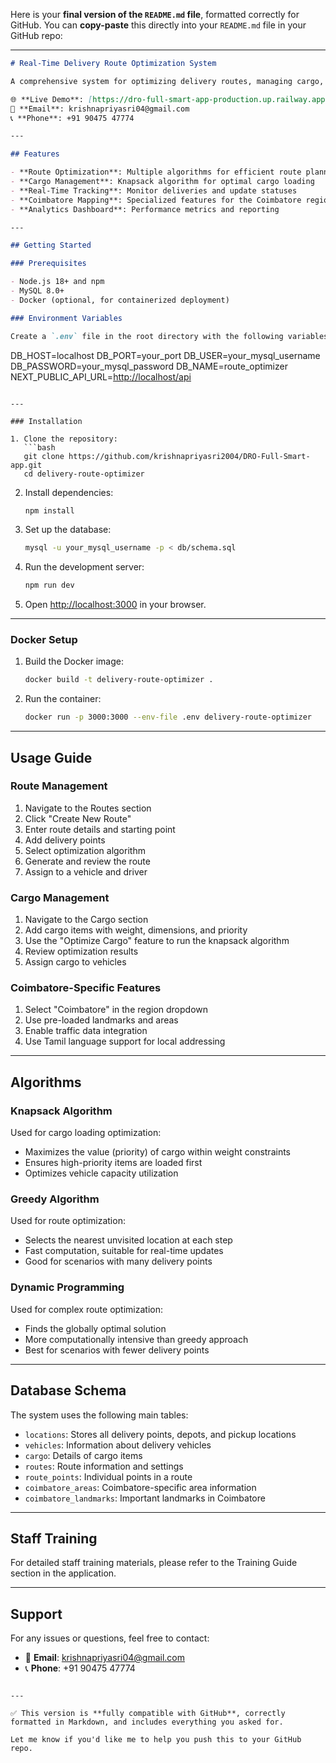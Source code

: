 Here is your **final version of the `README.md` file**, formatted correctly for GitHub. You can **copy-paste** this directly into your `README.md` file in your GitHub repo:

---

```markdown
# Real-Time Delivery Route Optimization System

A comprehensive system for optimizing delivery routes, managing cargo, and tracking deliveries in real-time, with special features for the Coimbatore region.

🌐 **Live Demo**: [https://dro-full-smart-app-production.up.railway.app](https://dro-full-smart-app-production.up.railway.app)  
📧 **Email**: krishnapriyasri04@gmail.com  
📞 **Phone**: +91 90475 47774

---

## Features

- **Route Optimization**: Multiple algorithms for efficient route planning
- **Cargo Management**: Knapsack algorithm for optimal cargo loading
- **Real-Time Tracking**: Monitor deliveries and update statuses
- **Coimbatore Mapping**: Specialized features for the Coimbatore region
- **Analytics Dashboard**: Performance metrics and reporting

---

## Getting Started

### Prerequisites

- Node.js 18+ and npm
- MySQL 8.0+
- Docker (optional, for containerized deployment)

### Environment Variables

Create a `.env` file in the root directory with the following variables:

```

DB\_HOST=localhost
DB\_PORT=your\_port
DB\_USER=your\_mysql\_username
DB\_PASSWORD=your\_mysql\_password
DB\_NAME=route\_optimizer
NEXT\_PUBLIC\_API\_URL=[http://localhost/api](http://localhost/api)

````

---

### Installation

1. Clone the repository:
   ```bash
   git clone https://github.com/krishnapriyasri2004/DRO-Full-Smart-app.git
   cd delivery-route-optimizer
````

2. Install dependencies:

   ```bash
   npm install
   ```

3. Set up the database:

   ```bash
   mysql -u your_mysql_username -p < db/schema.sql
   ```

4. Run the development server:

   ```bash
   npm run dev
   ```

5. Open [http://localhost:3000](http://localhost:3000) in your browser.

---

### Docker Setup

1. Build the Docker image:

   ```bash
   docker build -t delivery-route-optimizer .
   ```

2. Run the container:

   ```bash
   docker run -p 3000:3000 --env-file .env delivery-route-optimizer
   ```

---

## Usage Guide

### Route Management

1. Navigate to the Routes section
2. Click "Create New Route"
3. Enter route details and starting point
4. Add delivery points
5. Select optimization algorithm
6. Generate and review the route
7. Assign to a vehicle and driver

### Cargo Management

1. Navigate to the Cargo section
2. Add cargo items with weight, dimensions, and priority
3. Use the "Optimize Cargo" feature to run the knapsack algorithm
4. Review optimization results
5. Assign cargo to vehicles

### Coimbatore-Specific Features

1. Select "Coimbatore" in the region dropdown
2. Use pre-loaded landmarks and areas
3. Enable traffic data integration
4. Use Tamil language support for local addressing

---

## Algorithms

### Knapsack Algorithm

Used for cargo loading optimization:

* Maximizes the value (priority) of cargo within weight constraints
* Ensures high-priority items are loaded first
* Optimizes vehicle capacity utilization

### Greedy Algorithm

Used for route optimization:

* Selects the nearest unvisited location at each step
* Fast computation, suitable for real-time updates
* Good for scenarios with many delivery points

### Dynamic Programming

Used for complex route optimization:

* Finds the globally optimal solution
* More computationally intensive than greedy approach
* Best for scenarios with fewer delivery points

---

## Database Schema

The system uses the following main tables:

* `locations`: Stores all delivery points, depots, and pickup locations
* `vehicles`: Information about delivery vehicles
* `cargo`: Details of cargo items
* `routes`: Route information and settings
* `route_points`: Individual points in a route
* `coimbatore_areas`: Coimbatore-specific area information
* `coimbatore_landmarks`: Important landmarks in Coimbatore

---

## Staff Training

For detailed staff training materials, please refer to the Training Guide section in the application.

---

## Support

For any issues or questions, feel free to contact:

* 📧 **Email**: [krishnapriyasri04@gmail.com](mailto:krishnapriyasri04@gmail.com)
* 📞 **Phone**: +91 90475 47774

```

---

✅ This version is **fully compatible with GitHub**, correctly formatted in Markdown, and includes everything you asked for.

Let me know if you'd like me to help you push this to your GitHub repo.
```
